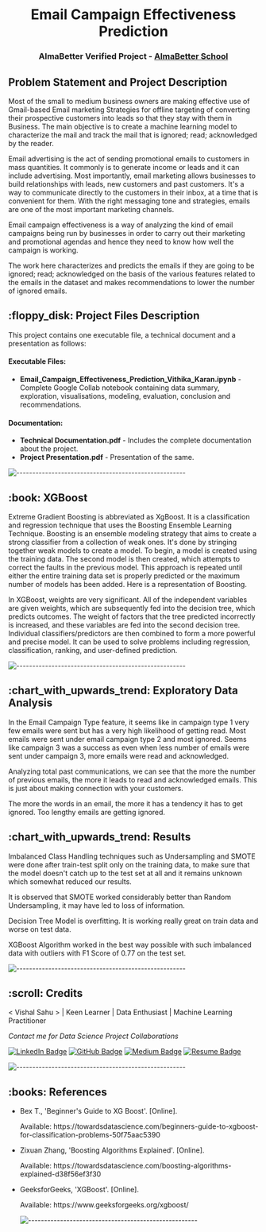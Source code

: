 </p>
<h1 align="center"> Email Campaign Effectiveness Prediction </h1>
<h3 align="center"> AlmaBetter Verified Project - <a href="https://www.almabetter.com/"> AlmaBetter School </a> </h5>

<p align="center"> 
</p>
<h2> Problem Statement and Project Description</h2>

<p>Most of the small to medium business owners are making effective use of Gmail-based Email marketing Strategies for offline targeting of converting their prospective customers into leads so that they stay with them in Business. The main objective is to create a machine learning model to characterize the mail and track the mail that is ignored; read; acknowledged by the reader. </p>

<p>Email advertising is the act of sending promotional emails to customers in mass quantities. It commonly is to generate income or leads and it can include advertising. Most importantly, email marketing allows businesses to build relationships with leads, new customers and past customers. It's a way to communicate directly to the customers in their inbox, at a time that is convenient for them. With the right messaging tone and strategies, emails are one of the most important marketing channels.

Email campaign effectiveness is a way of analyzing the kind of email campaigns being run by businesses in order to carry out their marketing and promotional agendas and hence they need to know how well the campaign is working.

The work here characterizes and predicts the emails if they are going to be ignored; read; acknowledged on the basis of the various features related to the emails in the dataset and makes recommendations to lower the number of ignored emails.<p>

<h2> :floppy_disk: Project Files Description</h2>

<p>This project contains one executable file, a technical document and a presentation as follows:</p>
<h4>Executable Files:</h4>
<ul>
  <li><b>Email_Campaign_Effectiveness_Prediction_Vithika_Karan.ipynb</b> - Complete Google Collab notebook containing data summary, exploration, visualisations, modeling, evaluation, conclusion and recommendations.</li>
</ul>

<h4>Documentation:</h4>
<ul>
  <li><b>Technical Documentation.pdf</b> - Includes the complete documentation about the project.</li>
  <li><b>Project Presentation.pdf</b> - Presentation of the same.</li>
</ul>

![-----------------------------------------------------](https://raw.githubusercontent.com/andreasbm/readme/master/assets/lines/rainbow.png)

<h2> :book: XGBoost</h2>

<p>Extreme Gradient Boosting is abbreviated as XgBoost. It is a classification and regression technique that uses the Boosting Ensemble Learning Technique. Boosting is an ensemble modeling strategy that aims to create a strong classifier from a collection of weak ones. It's done by stringing together weak models to create a model. To begin, a model is created using the training data. The second model is then created, which attempts to correct the faults in the previous model. This approach is repeated until either the entire training data set is properly predicted or the maximum number of models has been added. Here is a representation of Boosting.



<p>In XGBoost, weights are very significant. All of the independent variables are given weights, which are subsequently fed into the decision tree, which predicts outcomes. The weight of factors that the tree predicted incorrectly is increased, and these variables are fed into the second decision tree. Individual classifiers/predictors are then combined to form a more powerful and precise model. It can be used to solve problems including regression, classification, ranking, and user-defined prediction.</p>


![-----------------------------------------------------](https://raw.githubusercontent.com/andreasbm/readme/master/assets/lines/rainbow.png)

<h2> :chart_with_upwards_trend: Exploratory Data Analysis</h2>
<p>In the Email Campaign Type feature, it seems like in campaign type 1 very few emails were sent but has a very high likelihood of getting read. Most emails were sent under email campaign type 2 and most ignored. Seems like campaign 3 was a success as even when less number of emails were sent under campaign 3, more emails were read and acknowledged.</p>

<p>Analyzing total past communications, we can see that the more the number of previous emails, the more it leads to read and acknowledged emails. This is just about making connection with your customers. </p>

<p>The more the words in an email, the more it has a tendency it has to get ignored. Too lengthy emails are getting ignored.</p>


<h2> :chart_with_upwards_trend: Results</h2>
<p> Imbalanced Class Handling techniques such as Undersampling and SMOTE were done after train-test split only on the training data, to make sure that the model doesn't catch up to the test set at all and it remains unknown which somewhat reduced our results.</p>

<p>It is observed that SMOTE worked considerably better than Random Undersampling, it may have led to loss of information.</p>

<p>Decision Tree Model is overfitting. It is working really great on train data and worse on test data.</p>
<p>XGBoost Algorithm worked in the best way possible with such imbalanced data with outliers with F1 Score of 0.77 on the test set.</p>



![-----------------------------------------------------](https://raw.githubusercontent.com/andreasbm/readme/master/assets/lines/rainbow.png)

<!-- CREDITS -->
<h2 id="credits"> :scroll: Credits</h2>

< Vishal Sahu > | Keen Learner | Data Enthusiast | Machine Learning Practitioner

<p> <i> Contact me for Data Science Project Collaborations</i></p>


[![LinkedIn Badge](https://img.shields.io/badge/LinkedIn-0077B5?style=for-the-badge&logo=linkedin&logoColor=white)](https://www.linkedin.com/in/-vishal-sahu/)
[![GitHub Badge](https://img.shields.io/badge/GitHub-100000?style=for-the-badge&logo=github&logoColor=white)](https://github.com/sahu-vishal)
[![Medium Badge](https://img.shields.io/badge/Medium-1DA1F2?style=for-the-badge&logo=medium&logoColor=white)](https://medium.com/@vishalsahu290)
[![Resume Badge](https://img.shields.io/badge/resume-0077B5?style=for-the-badge&logo=resume&logoColor=white)](https://drive.google.com/file/d/1qgsZkh4nzOIGOxw27N12VSZgcuei8LQx/view?usp=sharing)


![-----------------------------------------------------](https://raw.githubusercontent.com/andreasbm/readme/master/assets/lines/rainbow.png)
<h2> :books: References</h2>
<ul>
  <li><p>Bex T., 'Beginner's Guide to XG Boost'. [Online].</p>
      <p>Available: https://towardsdatascience.com/beginners-guide-to-xgboost-for-classification-problems-50f75aac5390</p>
  </li>
  <li><p>Zixuan Zhang, 'Boosting Algorithms Explained'. [Online].</p>
      <p>Available: https://towardsdatascience.com/boosting-algorithms-explained-d38f56ef3f30</p>
  </li>
  <li><p>GeeksforGeeks, 'XGBoost'. [Online].</p>
      <p>Available: https://www.geeksforgeeks.org/xgboost/</p>
  </li>


![-----------------------------------------------------](https://raw.githubusercontent.com/andreasbm/readme/master/assets/lines/rainbow.png)
